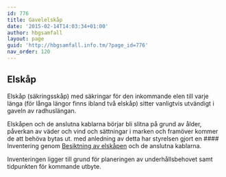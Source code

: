```yaml
---
id: 776
title: Gavelelskåp
date: '2015-02-14T14:03:34+01:00'
author: hbgsamfall
layout: page
guid: 'http://hbgsamfall.info.tm/?page_id=776'
nav_order: 120
---
```


## Elskåp
Elskåp (säkringsskåp) med säkringar för den inkommande elen till varje länga (för långa längor finns ibland två elskåp) sitter vanligtvis utvändigt i gaveln av radhuslängan.

Elskåpen och de anslutna kablarna börjar bli slitna på grund av ålder, påverkan av väder och vind och sättningar i marken och framöver kommer de att behöva bytas ut. med anledning av detta har styrelsen gjort en #### Inventering genom [Besiktning av elskåpen](/wp-content/uploads/2015/02/Besiktning-av-elskåp.pdf) och de anslutna kablarna.

 Inventeringen ligger till grund för planeringen av underhållsbehovet samt tidpunkten för kommande utbyte.
